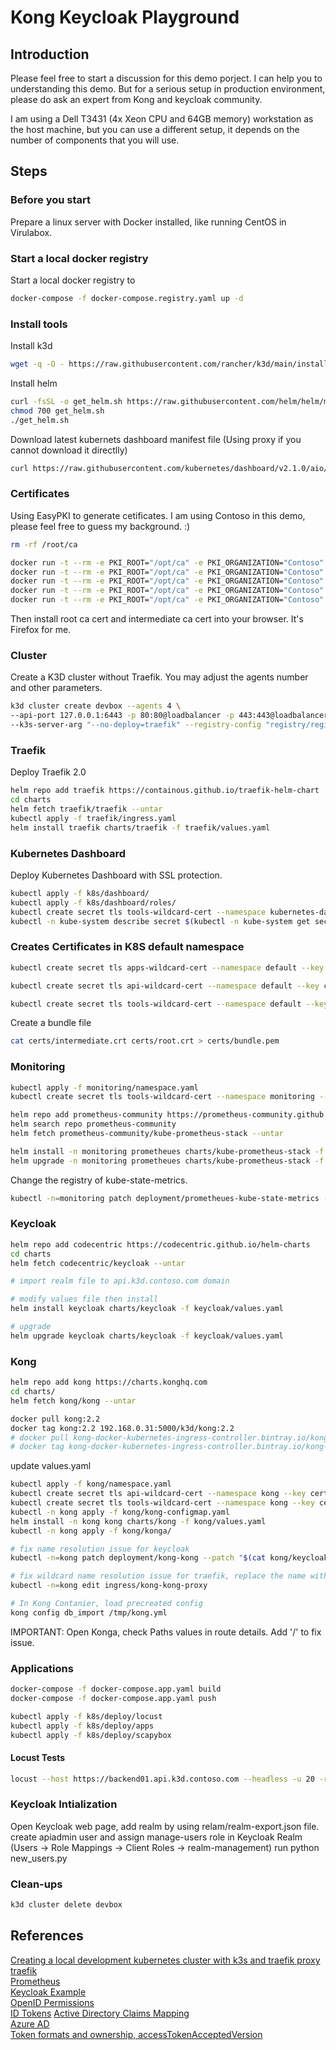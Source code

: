# Kong Keycloak Playground

## Introduction

Please feel free to start a discussion for this demo porject. I can help you to understanding this demo. But for a serious setup in production environment, please do ask an expert from Kong and keycloak community.

I am using a Dell T3431 (4x Xeon CPU and 64GB memory) workstation as the host machine, but you can use a different setup, it depends on the number of components that you will use.

## Steps

###  Before you start

Prepare a linux server with Docker installed, like running CentOS in Virulabox.

### Start a local docker registry

Start a local docker registry to 

```bash
docker-compose -f docker-compose.registry.yaml up -d
```

### Install tools

Install k3d

```bash
wget -q -O - https://raw.githubusercontent.com/rancher/k3d/main/install.sh | bash
```

Install helm

```bash
curl -fsSL -o get_helm.sh https://raw.githubusercontent.com/helm/helm/master/scripts/get-helm-3
chmod 700 get_helm.sh
./get_helm.sh
```

Download latest kubernets dashboard manifest file (Using proxy if you cannot download it directlly)

```bash
curl https://raw.githubusercontent.com/kubernetes/dashboard/v2.1.0/aio/deploy/recommended.yaml --proxy http://localhost:1080 -o recommended.yaml
```

### Certificates

Using EasyPKI to generate cetificates. I am using Contoso in this demo, please feel free to guess my background. :)

```bash
rm -rf /root/ca

docker run -t --rm -e PKI_ROOT="/opt/ca" -e PKI_ORGANIZATION="Contoso" -e PKI_ORGANIZATIONAL_UNIT="ITO" -e PKI_COUNTRY="US" -e PKI_PROVINCE="WA" -e PKI_LOCALITY="Redmond" -v /root/ca:/opt/ca creatdevsolutions/easypki:v1.0.1 create --filename root --ca "rootca"
docker run -t --rm -e PKI_ROOT="/opt/ca" -e PKI_ORGANIZATION="Contoso" -e PKI_ORGANIZATIONAL_UNIT="ITO" -e PKI_COUNTRY="US" -e PKI_PROVINCE="WA" -e PKI_LOCALITY="Redmond" -v /root/ca:/opt/ca creatdevsolutions/easypki:v1.0.1 create --ca-name root --filename intermediate --intermediate "intca"
docker run -t --rm -e PKI_ROOT="/opt/ca" -e PKI_ORGANIZATION="Contoso" -e PKI_ORGANIZATIONAL_UNIT="ITO" -e PKI_COUNTRY="US" -e PKI_PROVINCE="WA" -e PKI_LOCALITY="Redmond" -v /root/ca:/opt/ca creatdevsolutions/easypki:v1.0.1 create --ca-name intermediate --dns "*.apps.k3d.contoso.com" "*.apps.k3d.contoso.com"
docker run -t --rm -e PKI_ROOT="/opt/ca" -e PKI_ORGANIZATION="Contoso" -e PKI_ORGANIZATIONAL_UNIT="ITO" -e PKI_COUNTRY="US" -e PKI_PROVINCE="WA" -e PKI_LOCALITY="Redmond" -v /root/ca:/opt/ca creatdevsolutions/easypki:v1.0.1 create --ca-name intermediate --dns "*.api.k3d.contoso.com" "*.api.k3d.contoso.com"
docker run -t --rm -e PKI_ROOT="/opt/ca" -e PKI_ORGANIZATION="Contoso" -e PKI_ORGANIZATIONAL_UNIT="ITO" -e PKI_COUNTRY="US" -e PKI_PROVINCE="WA" -e PKI_LOCALITY="Redmond" -v /root/ca:/opt/ca creatdevsolutions/easypki:v1.0.1 create --ca-name intermediate --dns "*.tools.k3d.contoso.com" "*.tools.k3d.contoso.com"
```

Then install root ca cert and intermediate ca cert into your browser. It's Firefox for me.

### Cluster

Create a K3D cluster without Traefik. You may adjust the agents number and other parameters.

```bash
k3d cluster create devbox --agents 4 \
--api-port 127.0.0.1:6443 -p 80:80@loadbalancer -p 443:443@loadbalancer \
--k3s-server-arg "--no-deploy=traefik" --registry-config "registry/registry.yaml"
```

### Traefik

Deploy Traefik 2.0

```bash
helm repo add traefik https://containous.github.io/traefik-helm-chart
cd charts
helm fetch traefik/traefik --untar
kubectl apply -f traefik/ingress.yaml
helm install traefik charts/traefik -f traefik/values.yaml
```

### Kubernetes Dashboard

Deploy Kubernetes Dashboard with SSL protection.

```bash
kubectl apply -f k8s/dashboard/
kubectl apply -f k8s/dashboard/roles/
kubectl create secret tls tools-wildcard-cert --namespace kubernetes-dashboard --key certs/wildcard.tools.k3d.contoso.com.key --cert /root/ca/intermediate/certs/wildcard.tools.k3d.contoso.com.crt
kubectl -n kube-system describe secret $(kubectl -n kube-system get secret | grep admin-user | awk '{print $1}')
```

### Creates Certificates in K8S default namespace

```bash
kubectl create secret tls apps-wildcard-cert --namespace default --key certs/wildcard.apps.k3d.contoso.com.key --cert /root/ca/intermediate/certs/wildcard.apps.k3d.contoso.com.crt

kubectl create secret tls api-wildcard-cert --namespace default --key certs/wildcard.api.k3d.contoso.com.key --cert /root/ca/intermediate/certs/wildcard.api.k3d.contoso.com.crt

kubectl create secret tls tools-wildcard-cert --namespace default --key certs/wildcard.tools.k3d.contoso.com.key --cert /root/ca/intermediate/certs/wildcard.tools.k3d.contoso.com.crt
```

Create a bundle file

```bash
cat certs/intermediate.crt certs/root.crt > certs/bundle.pem
```

### Monitoring

```bash
kubectl apply -f monitoring/namespace.yaml
kubectl create secret tls tools-wildcard-cert --namespace monitoring --key certs/wildcard.tools.k3d.contoso.com.key --cert /root/ca/intermediate/certs/wildcard.tools.k3d.contoso.com.crt
```

```bash
helm repo add prometheus-community https://prometheus-community.github.io/helm-charts
helm search repo prometheus-community
helm fetch prometheus-community/kube-prometheus-stack --untar

helm install -n monitoring prometheues charts/kube-prometheus-stack -f monitoring/values.yaml
helm upgrade -n monitoring prometheues charts/kube-prometheus-stack -f monitoring/values.yaml
```

Change the registry of kube-state-metrics.

```bash
kubectl -n=monitoring patch deployment/prometheues-kube-state-metrics --patch "$(cat monitoring/ksm-patch.yaml)"
```

### Keycloak

```bash
helm repo add codecentric https://codecentric.github.io/helm-charts
cd charts
helm fetch codecentric/keycloak --untar

# import realm file to api.k3d.contoso.com domain

# modify values file then install
helm install keycloak charts/keycloak -f keycloak/values.yaml

# upgrade
helm upgrade keycloak charts/keycloak -f keycloak/values.yaml
```

### Kong

```bash
helm repo add kong https://charts.konghq.com
cd charts/
helm fetch kong/kong --untar

docker pull kong:2.2
docker tag kong:2.2 192.168.0.31:5000/k3d/kong:2.2
# docker pull kong-docker-kubernetes-ingress-controller.bintray.io/kong-ingress-controller:1.1
# docker tag kong-docker-kubernetes-ingress-controller.bintray.io/kong-ingress-controller:1.1 192.168.0.31:5000/k3d/kong-ingress-controller:1.1
```

update values.yaml

```bash
kubectl apply -f kong/namespace.yaml
kubectl create secret tls api-wildcard-cert --namespace kong --key certs/wildcard.api.k3d.contoso.com.key --cert /root/ca/intermediate/certs/wildcard.api.k3d.contoso.com.crt
kubectl create secret tls tools-wildcard-cert --namespace kong --key certs/wildcard.tools.k3d.contoso.com.key --cert /root/ca/intermediate/certs/wildcard.tools.k3d.contoso.com.crt
kubectl -n kong apply -f kong/kong-configmap.yaml
helm install -n kong kong charts/kong -f kong/values.yaml
kubectl -n kong apply -f kong/konga/

# fix name resolution issue for keycloak
kubectl -n=kong patch deployment/kong-kong --patch "$(cat kong/keycloak-patch.yaml)"

# fix wildcard name resolution issue for traefik, replace the name with *.api.k3d.contoso.com or something else.
kubectl -n=kong edit ingress/kong-kong-proxy

# In Kong Contanier, load precreated config
kong config db_import /tmp/kong.yml
```

IMPORTANT: Open Konga, check Paths values in route details. Add '/' to fix issue.

### Applications

```bash
docker-compose -f docker-compose.app.yaml build
docker-compose -f docker-compose.app.yaml push
```

```bash
kubectl apply -f k8s/deploy/locust
kubectl apply -f k8s/deploy/apps
kubectl apply -f k8s/deploy/scapybox
```

#### Locust Tests

```bash
locust --host https://backend01.api.k3d.contoso.com --headless -u 20 -r 2 -t 10s
```

### Keycloak Intialization

Open Keycloak web page, add realm by using relam/realm-export.json file.
create apiadmin user and assign manage-users role in Keycloak Realm (Users -> Role Mappings -> Client Roles -> realm-management)
run python new_users.py

### Clean-ups

```bash
k3d cluster delete devbox
```

## References

[Creating a local development kubernetes cluster with k3s and traefik proxy](https://codeburst.io/creating-a-local-development-kubernetes-cluster-with-k3s-and-traefik-proxy-7a5033cb1c2d)  
[traefik](https://github.com/stevegroom/traefikGateway/blob/master/traefik/docker-compose.yaml)  
[Prometheus](https://github.com/prometheus-community/helm-charts)  
[Keycloak Example](https://github.com/vchrisb/tanzu-ui/blob/29df772a9be89f2b6d11e966e18cc5527c1d555e/kubernetes/keycloak/README.md)  
[OpenID Permissions](https://docs.microsoft.com/zh-cn/graph/permissions-reference#openid-permissions)  
[ID Tokens](https://docs.microsoft.com/en-us/azure/active-directory/develop/id-tokens) 
[Active Directory Claims Mapping](https://docs.microsoft.com/en-us/azure/active-directory/develop/active-directory-claims-mapping)  
[Azure AD](https://stackoverflow.com/questions/62593370/how-to-set-up-azure-active-directory-to-return-tenant-id-and-other-attributes-to)  
[Token formats and ownership, accessTokenAcceptedVersion](https://docs.microsoft.com/zh-cn/azure/active-directory/develop/access-tokens#token-formats-and-ownership)
